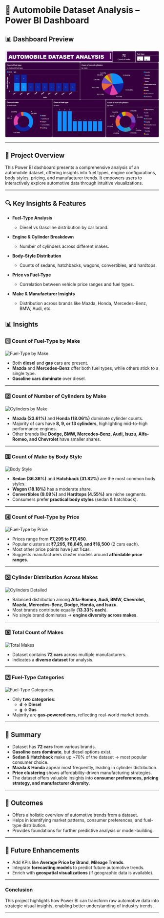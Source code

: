 # ​🚗 Automobile Dataset Analysis – Power BI Dashboard

## 📊 Dashboard Preview
![Automobile Dashboard](https://raw.githubusercontent.com/tejaslanghe/powerbi_Project/main/Screenshot%202025-08-20%20124241.png)

---

## 📌 Project Overview
This Power BI dashboard presents a comprehensive analysis of an automobile dataset, offering insights into fuel types, engine configurations, body styles, pricing, and manufacturer trends. It empowers users to interactively explore automotive data through intuitive visualizations.

---

## 🔍 Key Insights & Features
- **Fuel-Type Analysis**
  - Diesel vs Gasoline distribution by car brand.
  
- **Engine & Cylinder Breakdown**
  - Number of cylinders across different makes.

- **Body-Style Distribution**
  - Counts of sedans, hatchbacks, wagons, convertibles, and hardtops.

- **Price vs Fuel-Type**
  - Correlation between vehicle price ranges and fuel types.

- **Make & Manufacturer Insights**
  - Distribution across brands like Mazda, Honda, Mercedes-Benz, BMW, Audi, etc.

## 📊 Insights

### 1️⃣ Count of Fuel-Type by Make
![Fuel-Type by Make](images/B1.png)

- Both **diesel** and **gas** cars are present.  
- **Mazda** and **Mercedes-Benz** offer both fuel types, while others stick to a single type.  
- **Gasoline cars dominate** over diesel.  

---

### 2️⃣ Count of Number of Cylinders by Make
![Cylinders by Make](images/B2.png)

- **Mazda (23.61%)** and **Honda (18.06%)** dominate cylinder counts.  
- Majority of cars have **8, 9, or 13 cylinders**, highlighting mid-to-high performance engines.  
- Other brands like **Dodge, BMW, Mercedes-Benz, Audi, Isuzu, Alfa-Romeo, and Chevrolet** have smaller shares.  

---

### 3️⃣ Count of Make by Body Style
![Body Style](images/B3.png)

- **Sedan (36.36%)** and **Hatchback (31.82%)** are the most common body styles.  
- **Wagon (18.18%)** has a moderate share.  
- **Convertibles (9.09%)** and **Hardtops (4.55%)** are niche segments.  
- Consumers prefer **practical body styles** (sedan & hatchback).  

---

### 4️⃣ Count of Fuel-Type by Price
![Fuel-Type by Price](images/B4.png)

- Prices range from **₹7,295 to ₹17,450**.  
- Popular clusters at **₹7,295, ₹8,845, and ₹16,500** (2 cars each).  
- Most other price points have just **1 car**.  
- Suggests manufacturers cluster models around **affordable price ranges**.  

---

### 5️⃣ Cylinder Distribution Across Makes
![Cylinders Detailed](images/B5.png)

- Balanced distribution among **Alfa-Romeo, Audi, BMW, Chevrolet, Mazda, Mercedes-Benz, Dodge, Honda, and Isuzu**.  
- Most brands contribute equally (**13.33% each**).  
- No single brand dominates → **engine diversity across makes**.  

---

### 6️⃣ Total Count of Makes
![Total Makes](images/B6.png)

- Dataset contains **72 cars** across multiple manufacturers.  
- Indicates a **diverse dataset** for analysis.  

---

### 7️⃣ Fuel-Type Categories
![Fuel-Type Categories](images/B7.png)

- Only **two categories**:  
  - **d → Diesel**  
  - **g → Gas**  
- Majority are **gas-powered cars**, reflecting real-world market trends.  

---

## 🚀 Summary

- Dataset has **72 cars** from various brands.  
- **Gasoline cars dominate**, but diesel options exist.  
- **Sedan & Hatchback** make up ~70% of the dataset → most popular consumer choice.  
- **Mazda & Honda** appear most frequently, leading in cylinder distribution.  
- **Price clustering** shows affordability-driven manufacturing strategies.  
- The dataset offers valuable insights into **consumer preferences, pricing strategy, and manufacturer diversity**.  

---
## 🚀 Outcomes
- Offers a holistic overview of automotive trends from a dataset.
- Helps in identifying market patterns, consumer preferences, and fuel-type distribution.
- Provides foundations for further predictive analysis or model-building.

---

## 🔮 Future Enhancements
- Add KPIs like **Average Price by Brand**, **Mileage Trends**.
- Integrate **forecasting models** to predict future automotive trends.
- Enrich with **geospatial visualizations** (if geographic data is available).

---

###  Conclusion
This project highlights how Power BI can transform raw automotive data into strategic visual insights, enabling better understanding of industry trends.

---

 
